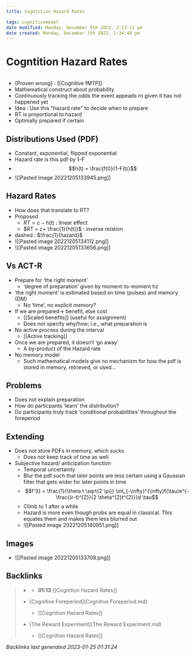 ```yaml
---
title: Cogntition Hazard Rates

tags: cognitivemodel 
date modified: Monday, December 5th 2022, 2:13:13 pm
date created: Monday, December 5th 2022, 1:34:40 pm
---
```


# Cogntition Hazard Rates
```toc
```
- {Proven wrong} : [[Cognitive fMTP]]
- Mathematical construct about probability
- Continuously tracking the odds the event appeads rn given it has not happened yet
- Idea : Use this "hazard rate" to decide when to prepare
- RT is proportional to hazard
- Optimally prepared if certain

## Distributions Used (PDF)
- Constant, exponential, flipped exponential
- Hazard rate is this pdf by 1-F
- $$h(t) = \frac{f(t)}{1-F(t)}$$
- ![[Pasted image 20221205133945.png]]

## Hazard Rates
- How does that translate to RT?
- Proposed
	- $RT = c- h(t)$ : linear effect
	- $RT = c+ \frac{1}{h(t)}$ : inverse relation
- dashed : $\frac{1}{hazard}$
- ![[Pasted image 20221205134112.png]]
- ![[Pasted image 20221205133656.png]]

## Vs ACT-R
 - Prepare for ‘the right moment’  
	- ‘degree of preparation’ given by moment-to-moment hz  
- ‘the right moment’ is estimated based on time (pulses) and memory (DM)  
	- No ‘time’, no explicit memory?  
- If we are prepared→ benefit, else cost  
	- [[Scaled benefits]] (useful for assignment)
	- Does not specify why/how; i.e., what preparation is  
- No active process during the interval  
	- [[Active tracking]]
- Once we are prepared, it doesn’t ‘go away’  
	- A by-product of the Hazard rate
- No memory model  
	- Such mathematical models give no mechanism for how the pdf is stored in memory, retrieved, or used…

## Problems
- Does not explain preparation
- How do particpants ‘learn’ the distribution?
- Do participants truly track ‘conditional probabilities’ throughout the foreperiod

## Extending
- Does not store PDFs in memory, which sucks
	- Does not keep track of time as well
- Subjective hazard/ anticipation function
	- Temporal uncertainty
	- Blur the pdf such that later points are less certain using a Gaussian filter that gets wider for later points in time
	- $$f'(t) = \frac{1}{\theta t \sqrt{2 \pi}} \int_{-\infty}^{\infty}f(\tau)e^{-\frac{(r-t)^{2}}{2 \theta^{2}t^{2}}}d \tau$$
	- Climb to 1 after a while
	- Hazard is more even though probs are equal in classical. This equates them and makes them less blurred out
	- ![[Pasted image 20221205140951.png]]

## Images
- ![[Pasted image 20221205133708.png]]

## Backlinks

> - [](../docs/2022-12-05.md)
>   - **01:13** [[Cognition Hazard Rates]]
>    
> - [Cognitive Foreperiod](Cognitive Foreperiod.md)
>   - [[Cognition Hazard Rates]]
>    
> - [The Reward Experiment](The Reward Experiment.md)
>   - [[Cognition Hazard Rates]]

_Backlinks last generated 2023-01-25 01:31:24_
